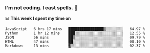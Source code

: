 ### I'm not coding. I cast spells. 🎩

📊 **This week I spent my time on**
<!--START_SECTION:waka-->
```text
JavaScript   6 hrs 17 mins   ████████████████▒░░░░░░░░   64.97 % 
Python       1 hr 12 mins    ███░░░░░░░░░░░░░░░░░░░░░░   12.55 % 
JSON         56 mins         ██▒░░░░░░░░░░░░░░░░░░░░░░   09.79 % 
HTML         47 mins         ██░░░░░░░░░░░░░░░░░░░░░░░   08.10 % 
Markdown     13 mins         ▓░░░░░░░░░░░░░░░░░░░░░░░░   02.37 % 
```
<!--END_SECTION:waka-->
